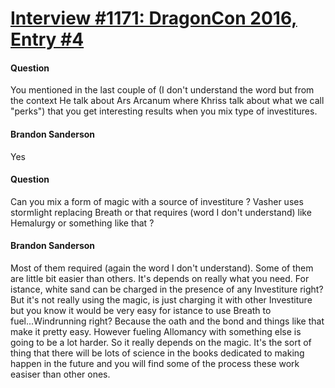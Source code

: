 # [Interview #1171: DragonCon 2016, Entry #4](https://www.theoryland.com/intvmain.php?i=1171#4)

#### Question

You mentioned in the last couple of (I don't understand the word but from the context He talk about Ars Arcanum where Khriss talk about what we call "perks") that you get interesting results when you mix type of investitures.

#### Brandon Sanderson

Yes

#### Question

Can you mix a form of magic with a source of investiture ? Vasher uses stormlight replacing Breath or that requires (word I don't understand) like Hemalurgy or something like that ?

#### Brandon Sanderson

Most of them required (again the word I don't understand). Some of them are little bit easier than others. It's depends on really what you need. For istance, white sand can be charged in the presence of any Investiture right? But it's not really using the magic, is just charging it with other Investiture but you know it would be very easy for istance to use Breath to fuel...Windrunning right? Because the oath and the bond and things like that make it pretty easy. However fueling Allomancy with something else is going to be a lot harder. So it really depends on the magic. It's the sort of thing that there will be lots of science in the books dedicated to making happen in the future and you will find some of the process these work easiser than other ones.

